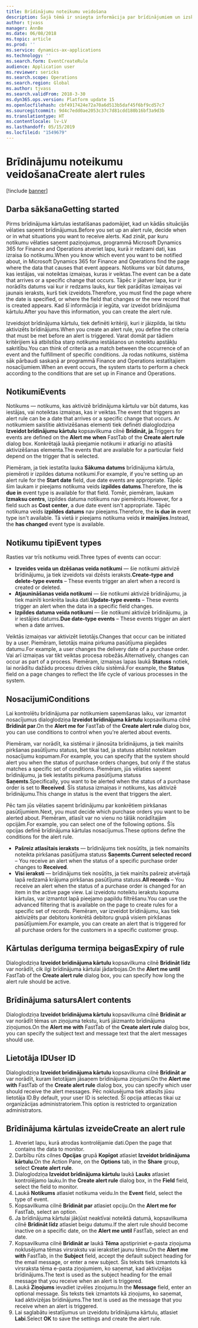 ```yaml
---
title: Brīdinājumu noteikumu veidošana
description: Šajā tēmā ir sniegta informācija par brīdinājumiem un izskaidrots, kā izveidot brīdinājuma kārtulu tā, lai varētu saņemt paziņojumu par notikumiem, piemēram, par datumu, kas iestājas, vai noteiktām izmaiņām, kuras ir veiktas.
author: tjvass
manager: AnnBe
ms.date: 06/08/2018
ms.topic: article
ms.prod: ''
ms.service: dynamics-ax-applications
ms.technology: ''
ms.search.form: EventCreateRule
audience: Application user
ms.reviewer: sericks
ms.search.scope: Operations
ms.search.region: Global
ms.author: tjvass
ms.search.validFrom: 2018-3-30
ms.dyn365.ops.version: Platform update 15
ms.openlocfilehash: cbf4917424e72a70a6d513b5daf45f6bf9cd57c7
ms.sourcegitcommit: 9d4c7edd0ae2053c37c7d81cdd180b16bf3a9d3b
ms.translationtype: HT
ms.contentlocale: lv-LV
ms.lasthandoff: 05/15/2019
ms.locfileid: "1549679"
---
```

# <a name="create-alert-rules"></a><span data-ttu-id="5afae-103">Brīdinājumu noteikumu veidošana</span><span class="sxs-lookup"><span data-stu-id="5afae-103">Create alert rules</span></span>

[!include [banner](../includes/banner.md)]

## <a name="getting-started"></a><span data-ttu-id="5afae-104">Darba sākšana</span><span class="sxs-lookup"><span data-stu-id="5afae-104">Getting started</span></span>

<span data-ttu-id="5afae-105">Pirms brīdinājuma kārtulas iestatīšanas padomājiet, kad un kādās situācijās vēlaties saņemt brīdinājumus.</span><span class="sxs-lookup"><span data-stu-id="5afae-105">Before you set up an alert rule, decide when or in what situations you want to receive alerts.</span></span> <span data-ttu-id="5afae-106">Kad zināt, par kuru notikumu vēlaties saņemt paziņojumus, programmā Microsoft Dynamics 365 for Finance and Operations atveriet lapu, kurā ir redzami dati, kas izraisa šo notikumu.</span><span class="sxs-lookup"><span data-stu-id="5afae-106">When you know which event you want to be notified about, in Microsoft Dynamics 365 for Finance and Operations find the page where the data that causes that event appears.</span></span> <span data-ttu-id="5afae-107">Notikums var būt datums, kas iestājas, vai noteiktas izmaiņas, kuras ir veiktas.</span><span class="sxs-lookup"><span data-stu-id="5afae-107">The event can be a date that arrives or a specific change that occurs.</span></span> <span data-ttu-id="5afae-108">Tāpēc ir jāatver lapa, kur ir norādīts datums vai kur ir redzams lauks, kur tiek parādītas izmaiņas vai jaunais ieraksts, kurš tiek izveidots.</span><span class="sxs-lookup"><span data-stu-id="5afae-108">Therefore, you must find the page where the date is specified, or where the field that changes or the new record that is created appears.</span></span> <span data-ttu-id="5afae-109">Kad šī informācija ir iegūta, var izveidot brīdinājuma kārtulu.</span><span class="sxs-lookup"><span data-stu-id="5afae-109">After you have this information, you can create the alert rule.</span></span>

<span data-ttu-id="5afae-110">Izveidojot brīdinājuma kārtulu, tiek definēti kritēriji, kuri ir jāizpilda, lai tiktu aktivizēts brīdinājums.</span><span class="sxs-lookup"><span data-stu-id="5afae-110">When you create an alert rule, you define the criteria that must be met before an alert is triggered.</span></span> <span data-ttu-id="5afae-111">Varat domāt par tādiem kritērijiem kā atbilstība starp notikuma iestāšanos un noteiktu apstākļu sakritību.</span><span class="sxs-lookup"><span data-stu-id="5afae-111">You can think of criteria as a match between the occurrence of an event and the fulfillment of specific conditions.</span></span> <span data-ttu-id="5afae-112">Ja rodas notikums, sistēma sāk pārbaudi saskaņā ar programmā Finance and Operations iestatītajiem nosacījumiem.</span><span class="sxs-lookup"><span data-stu-id="5afae-112">When an event occurs, the system starts to perform a check according to the conditions that are set up in Finance and Operations.</span></span>

## <a name="events"></a><span data-ttu-id="5afae-113">Notikumi</span><span class="sxs-lookup"><span data-stu-id="5afae-113">Events</span></span>

<span data-ttu-id="5afae-114">Notikums — notikums, kas aktivizē brīdinājuma kārtulu var būt datums, kas iestājas, vai noteiktas izmaiņas, kas ir veiktas.</span><span class="sxs-lookup"><span data-stu-id="5afae-114">The event that triggers an alert rule can be a date that arrives or a specific change that occurs.</span></span> <span data-ttu-id="5afae-115">Ar notikumiem saistītie aktivizēšanas elementi tiek definēti dialoglodziņa **Izveidot brīdinājumu kārtulu** kopsavilkuma cilnē **Brīdināt, ja**.</span><span class="sxs-lookup"><span data-stu-id="5afae-115">Triggers for events are defined on the **Alert me when** FastTab of the **Create alert rule** dialog box.</span></span> <span data-ttu-id="5afae-116">Konkrētajā laukā pieejamie notikumi ir atkarīgi no atlasītā aktivizēšanas elementa.</span><span class="sxs-lookup"><span data-stu-id="5afae-116">The events that are available for a particular field depend on the trigger that is selected.</span></span>

<span data-ttu-id="5afae-117">Piemēram, ja tiek iestatīta lauka **Sākuma datums** brīdinājuma kārtula, piemēroti ir izpildes datuma notikumi.</span><span class="sxs-lookup"><span data-stu-id="5afae-117">For example, if you're setting up an alert rule for the **Start date** field, due date events are appropriate.</span></span> <span data-ttu-id="5afae-118">Tāpēc šim laukam ir pieejams notikuma veids **izpildes datums**.</span><span class="sxs-lookup"><span data-stu-id="5afae-118">Therefore, the **is due in** event type is available for that field.</span></span> <span data-ttu-id="5afae-119">Tomēr, piemēram, laukam **Izmaksu centrs**, izpildes datuma notikums nav piemērots.</span><span class="sxs-lookup"><span data-stu-id="5afae-119">However, for a field such as **Cost center**, a due date event isn't appropriate.</span></span> <span data-ttu-id="5afae-120">Tāpēc notikuma veids **izpildes datums** nav pieejams.</span><span class="sxs-lookup"><span data-stu-id="5afae-120">Therefore, the **is due in** event type isn't available.</span></span> <span data-ttu-id="5afae-121">Tā vietā ir pieejams notikuma veids **ir mainījies**.</span><span class="sxs-lookup"><span data-stu-id="5afae-121">Instead, the **has changed** event type is available.</span></span>

## <a name="event-types"></a><span data-ttu-id="5afae-122">Notikumu tipi</span><span class="sxs-lookup"><span data-stu-id="5afae-122">Event types</span></span>

<span data-ttu-id="5afae-123">Rasties var trīs notikumu veidi.</span><span class="sxs-lookup"><span data-stu-id="5afae-123">Three types of events can occur:</span></span>

- <span data-ttu-id="5afae-124">**Izveides veida un dzēšanas veida notikumi** — šie notikumi aktivizē brīdinājumu, ja tiek izveidots vai dzēsts ieraksts.</span><span class="sxs-lookup"><span data-stu-id="5afae-124">**Create-type and delete-type events** – These events trigger an alert when a record is created or deleted.</span></span>
- <span data-ttu-id="5afae-125">**Atjaunināšanas veida notikumi** — šie notikumi aktivizē brīdinājumu, ja tiek mainīti konkrēta lauka dati.</span><span class="sxs-lookup"><span data-stu-id="5afae-125">**Update-type events** – These events trigger an alert when the data in a specific field changes.</span></span>
- <span data-ttu-id="5afae-126">**Izpildes datuma veida notikumi** — šie notikumi aktivizē brīdinājumu, ja ir iestājies datums.</span><span class="sxs-lookup"><span data-stu-id="5afae-126">**Due date-type events** – These events trigger an alert when a date arrives.</span></span>
    
<span data-ttu-id="5afae-127">Veiktās izmaiņas var aktivizēt lietotājs.</span><span class="sxs-lookup"><span data-stu-id="5afae-127">Changes that occur can be initiated by a user.</span></span> <span data-ttu-id="5afae-128">Piemēram, lietotājs maina pirkuma pasūtījuma piegādes datumu.</span><span class="sxs-lookup"><span data-stu-id="5afae-128">For example, a user changes the delivery date of a purchase order.</span></span> <span data-ttu-id="5afae-129">Vai arī izmaiņas var tikt veiktas procesa robežās.</span><span class="sxs-lookup"><span data-stu-id="5afae-129">Alternatively, changes can occur as part of a process.</span></span> <span data-ttu-id="5afae-130">Piemēram, izmaiņas lapas laukā **Statuss** notiek, lai norādītu dažādu procesu dzīves ciklu sistēmā.</span><span class="sxs-lookup"><span data-stu-id="5afae-130">For example, the **Status** field on a page changes to reflect the life cycle of various processes in the system.</span></span>

## <a name="conditions"></a><span data-ttu-id="5afae-131">Nosacījumi</span><span class="sxs-lookup"><span data-stu-id="5afae-131">Conditions</span></span>

<span data-ttu-id="5afae-132">Lai kontrolētu brīdinājuma par notikumiem saņemšanas laiku, var izmantot nosacījumus dialoglodziņa **Izveidot brīdinājuma kārtulu** kopsavilkuma cilnē **Brīdināt par**.</span><span class="sxs-lookup"><span data-stu-id="5afae-132">On the **Alert me for** FastTab of the **Create alert rule** dialog box, you can use conditions to control when you're alerted about events.</span></span>

<span data-ttu-id="5afae-133">Piemēram, var norādīt, ka sistēmai ir jānosūta brīdinājums, ja tiek mainīts pirkšanas pasūtījumu statuss, bet tikai tad, ja statuss atbilst noteiktam nosacījumu kopumam.</span><span class="sxs-lookup"><span data-stu-id="5afae-133">For example, you can specify that the system should alert you when the status of purchase orders changes, but only if the status matches a specific set of conditions.</span></span> <span data-ttu-id="5afae-134">Piemēram, jūs vēlaties saņemt brīdinājumu, ja tiek iestatīts pirkuma pasūtījuma statuss **Saņemts**.</span><span class="sxs-lookup"><span data-stu-id="5afae-134">Specifically, you want to be alerted when the status of a purchase order is set to **Received**.</span></span> <span data-ttu-id="5afae-135">Šīs statusa izmaiņas ir notikums, kas aktivizē brīdinājumu.</span><span class="sxs-lookup"><span data-stu-id="5afae-135">This change in status is the event that triggers the alert.</span></span>

<span data-ttu-id="5afae-136">Pēc tam jūs vēlaties saņemt brīdinājumu par konkrētiem pirkšanas pasūtījumiem.</span><span class="sxs-lookup"><span data-stu-id="5afae-136">Next, you must decide which purchase orders you want to be alerted about.</span></span> <span data-ttu-id="5afae-137">Piemēram, atlasīt var no vienu no tālāk norādītajām opcijām.</span><span class="sxs-lookup"><span data-stu-id="5afae-137">For example, you can select one of the following options.</span></span> <span data-ttu-id="5afae-138">Šīs opcijas definē brīdinājuma kārtulas nosacījumus.</span><span class="sxs-lookup"><span data-stu-id="5afae-138">These options define the conditions for the alert rule.</span></span>

- <span data-ttu-id="5afae-139">**Pašreiz atlasītais ieraksts** — brīdinājums tiek nosūtīts, ja tiek nomainīts noteikta pirkšanas pasūtījuma statuss **Saņemts**.</span><span class="sxs-lookup"><span data-stu-id="5afae-139">**Current selected record** – You receive an alert when the status of a specific purchase order changes to **Received**.</span></span>
- <span data-ttu-id="5afae-140">**Visi ieraksti** — brīdinājums tiek nosūtīts, ja tiek mainīts pašreiz atvērtajā lapā redzamā krājuma pirkšanas pasūtījuma statuss.</span><span class="sxs-lookup"><span data-stu-id="5afae-140">**All records** – You receive an alert when the status of a purchase order is changed for an item in the active page view.</span></span> <span data-ttu-id="5afae-141">Lai izveidotu noteiktu ierakstu kopuma kārtulas, var izmantot lapā pieejamo papildu filtrēšanu.</span><span class="sxs-lookup"><span data-stu-id="5afae-141">You can use the advanced filtering that is available on the page to create rules for a specific set of records.</span></span> <span data-ttu-id="5afae-142">Piemēram, var izveidot brīdinājumu, kas tiek aktivizēts par debitoru konkrētā debitoru grupā visiem pirkšanas pasūtījumiem.</span><span class="sxs-lookup"><span data-stu-id="5afae-142">For example, you can create an alert that is triggered for all purchase orders for the customers in a specific customer group.</span></span>
    
## <a name="expiry-of-rule"></a><span data-ttu-id="5afae-143">Kārtulas derīguma termiņa beigas</span><span class="sxs-lookup"><span data-stu-id="5afae-143">Expiry of rule</span></span>

<span data-ttu-id="5afae-144">Dialoglodziņa **Izveidot brīdinājuma kārtulu** kopsavilkuma cilnē **Brīdināt līdz** var norādīt, cik ilgi brīdinājuma kārtulai jādarbojas.</span><span class="sxs-lookup"><span data-stu-id="5afae-144">On the **Alert me until** FastTab of the **Create alert rule** dialog box, you can specify how long the alert rule should be active.</span></span>

## <a name="alert-contents"></a><span data-ttu-id="5afae-145">Brīdinājuma saturs</span><span class="sxs-lookup"><span data-stu-id="5afae-145">Alert contents</span></span>

<span data-ttu-id="5afae-146">Dialoglodziņa **Izveidot brīdinājuma kārtulu** kopsavilkuma cilnē **Brīdināt ar** var norādīt tēmas un ziņojuma tekstu, kurš jāizmanto brīdinājuma ziņojumos.</span><span class="sxs-lookup"><span data-stu-id="5afae-146">On the **Alert me with** FastTab of the **Create alert rule** dialog box, you can specify the subject text and message text that the alert messages should use.</span></span>

## <a name="user-id"></a><span data-ttu-id="5afae-147">Lietotāja ID</span><span class="sxs-lookup"><span data-stu-id="5afae-147">User ID</span></span>

<span data-ttu-id="5afae-148">Dialoglodziņa **Izveidot brīdinājuma kārtulu** kopsavilkuma cilnē **Brīdināt ar** var norādīt, kuram lietotājam jāsaņem brīdinājuma ziņojumi.</span><span class="sxs-lookup"><span data-stu-id="5afae-148">On the **Alert me with** FastTab of the **Create alert rule** dialog box, you can specify which user should receive the alert messages.</span></span> <span data-ttu-id="5afae-149">Pēc noklusējuma tiek atlasīts jūsu lietotāja ID.</span><span class="sxs-lookup"><span data-stu-id="5afae-149">By default, your user ID is selected.</span></span> <span data-ttu-id="5afae-150">Šī opcija attiecas tikai uz organizācijas administratoriem.</span><span class="sxs-lookup"><span data-stu-id="5afae-150">This option is restricted to organization administrators.</span></span>

## <a name="create-an-alert-rule"></a><span data-ttu-id="5afae-151">Brīdinājuma kārtulas izveide</span><span class="sxs-lookup"><span data-stu-id="5afae-151">Create an alert rule</span></span>

1. <span data-ttu-id="5afae-152">Atveriet lapu, kurā atrodas kontrolējamie dati.</span><span class="sxs-lookup"><span data-stu-id="5afae-152">Open the page that contains the data to monitor.</span></span>
2. <span data-ttu-id="5afae-153">Darbību rūts cilnes **Opcijas** grupā **Kopīgot** atlasiet **Izveidot brīdinājuma kārtulu**.</span><span class="sxs-lookup"><span data-stu-id="5afae-153">On the Action Pane, on the **Options** tab, in the **Share** group, select **Create alert rule**.</span></span>
3. <span data-ttu-id="5afae-154">Dialoglodziņa **Izveidot brīdinājuma kārtulu** laukā **Lauks** atlasiet kontrolējamo lauku.</span><span class="sxs-lookup"><span data-stu-id="5afae-154">In the **Create alert rule** dialog box, in the **Field** field, select the field to monitor.</span></span>
4. <span data-ttu-id="5afae-155">Laukā **Notikums** atlasiet notikuma veidu.</span><span class="sxs-lookup"><span data-stu-id="5afae-155">In the **Event** field, select the type of event.</span></span>
5. <span data-ttu-id="5afae-156">Kopsavilkuma cilnē **Brīdināt par** atlasiet opciju.</span><span class="sxs-lookup"><span data-stu-id="5afae-156">On the **Alert me for** FastTab, select an option.</span></span>
6. <span data-ttu-id="5afae-157">Ja brīdinājuma kārtulai jākļūst neaktīvai noteiktā datumā, kopsavilkuma cilnē **Brīdināt līdz** atlasiet beigu datumu.</span><span class="sxs-lookup"><span data-stu-id="5afae-157">If the alert rule should become inactive on a specific date, on the **Alert me until** FastTab, select an end date.</span></span>
7. <span data-ttu-id="5afae-158">Kopsavilkuma cilnē **Brīdināt ar** laukā **Tēma** apstipriniet e-pasta ziņojuma noklusējuma tēmas virsrakstu vai ierakstiet jaunu tēmu.</span><span class="sxs-lookup"><span data-stu-id="5afae-158">On the **Alert me with** FastTab, in the **Subject** field, accept the default subject heading for the email message, or enter a new subject.</span></span> <span data-ttu-id="5afae-159">Šis teksts tiek izmantots kā virsraksta tēma e-pasta ziņojumiem, ko saņemat, kad aktivizējas brīdinājums.</span><span class="sxs-lookup"><span data-stu-id="5afae-159">The text is used as the subject heading for the email message that you receive when an alert is triggered.</span></span>
8. <span data-ttu-id="5afae-160">Laukā **Ziņojums** ievadiet izvēles ziņojumu.</span><span class="sxs-lookup"><span data-stu-id="5afae-160">In the **Message** field, enter an optional message.</span></span> <span data-ttu-id="5afae-161">Šis teksts tiek izmantots kā ziņojums, ko saņemat, kad aktivizējas brīdinājums.</span><span class="sxs-lookup"><span data-stu-id="5afae-161">The text is used as the message that you receive when an alert is triggered.</span></span>
9. <span data-ttu-id="5afae-162">Lai saglabātu iestatījumus un izveidotu brīdinājuma kārtulu, atlasiet **Labi**.</span><span class="sxs-lookup"><span data-stu-id="5afae-162">Select **OK** to save the settings and create the alert rule.</span></span>
